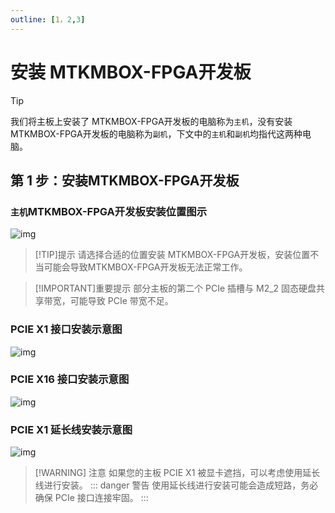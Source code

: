 ```yaml
---
outline: [1，2,3]
---
```


# 安装 MTKMBOX-FPGA开发板

> [!TIP]
>我们将主板上安装了 MTKMBOX-FPGA开发板的电脑称为`主机`，没有安装 MTKMBOX-FPGA开发板的电脑称为`副机`，下文中的`主机`和`副机`均指代这两种电脑。



## 第 1 步：安装MTKMBOX-FPGA开发板

### `主机`MTKMBOX-FPGA开发板安装位置图示


![img](https://i.postimg.cc/PJr1DGRK/PCIE.jpg ":size=600")


> [!TIP]提示
>请选择合适的位置安装 MTKMBOX-FPGA开发板，安装位置不当可能会导致MTKMBOX-FPGA开发板无法正常工作。

> [!IMPORTANT]重要提示
>部分主板的第二个 PCIe 插槽与 M2_2 固态硬盘共享带宽，可能导致 PCIe 带宽不足。


### PCIE X1 接口安装示意图

![img](https://i.postimg.cc/PJr1DGRK/PCIE.jpg ":size=600")

### PCIE X16 接口安装示意图

![img](https://i.postimg.cc/PJr1DGRK/PCIE.jpg ":size=600")

### PCIE X1 延长线安装示意图

![img](https://i.postimg.cc/PJr1DGRK/PCIE.jpg ":size=600")

> [!WARNING] 注意
> 如果您的主板 PCIE X1 被显卡遮挡，可以考虑使用延长线进行安装。
>::: danger 警告
>使用延长线进行安装可能会造成短路，务必确保 PCIe 接口连接牢固。
>:::

